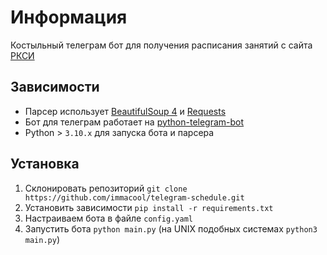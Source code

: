 # Информация

Костыльный телеграм бот для получения расписания занятий с сайта [РКСИ](https://rksi.ru/schedule)

## Зависимости

- Парсер использует [BeautifulSoup 4](https://www.crummy.com/software/BeautifulSoup/bs4/doc/) и [Requests](https://requests.readthedocs.io/en/master/)
- Бот для телеграм работает на [python-telegram-bot](https://python-telegram-bot.readthedocs.io/en/stable/)
- Python > `3.10.x` для запуска бота и парсера

## Установка

1. Склонировать репозиторий `git clone https://github.com/immacool/telegram-schedule.git`
2. Установить зависимости `pip install -r requirements.txt`
3. Настраиваем бота в файле `config.yaml`
4. Запустить бота `python main.py` (на UNIX подобных системах `python3 main.py`)

